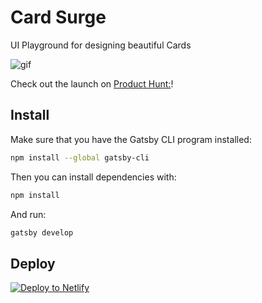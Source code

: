 # Card Surge
UI Playground for designing beautiful Cards

![gif](https://ph-files.imgix.net/bdfeb893-7fbb-4c05-b696-cbbe5c5af8a6?auto=format&auto=compress&codec=mozjpeg&cs=strip)

Check out the launch on [Product Hunt:](https://www.producthunt.com/posts/card-surge/)!

## Install

Make sure that you have the Gatsby CLI program installed:
```sh
npm install --global gatsby-cli
```

Then you can install dependencies with:
```sh
npm install
```

And run:
```sh
gatsby develop
```

## Deploy

[![Deploy to Netlify](https://www.netlify.com/img/deploy/button.svg)](https://app.netlify.com/start/deploy?repository=https://github.com/gillkyle/card-surge)
